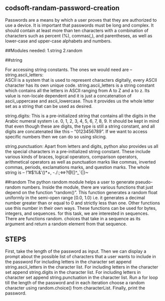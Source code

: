 ## codsoft-randam-password-creation

Passwords are a means by which a user proves that they are authorized to use a device. It is important that passwords must be long and complex. It should contain at least more than ten characters with a combination of characters such as percent (%), commas(,), and parentheses, as well as lower-case and upper-case alphabets and numbers.

##Modules needed:
1.string
2.random

##string

For accessing string constants. The ones we would need are –
string.ascii_letters:  
ASCII is a system that is used to represent characters digitally, every ASCII character has its own unique code. string.ascii_letters is a string constant which contains all the letters in ASCII ranging from A to Z and a to z. Its value is non-locale dependent and it is just a concatenation of ascii_uppercase and ascii_lowercase. Thus it provides us the whole letter set as a string that can be used as desired.

string.digits: 
This is a pre-initialized string that contains all the digits in the Arabic numeral system i.e. 0, 1, 2, 3, 4, 5, 6, 7, 8, 9. It should be kept in mind that even though these are digits, the type is still a string constant, and all digits are concatenated like this – “0123456789”. If we want to access specific numbers then we can do so using slicing.

string.punctuation: 
Apart from letters and digits, python also provides us all the special characters in a pre-initialized string constant. These include various kinds of braces, logical operators, comparison operators, arithmetical operators as well as punctuation marks like commas, inverted commas, periods, exclamations marks, and question marks. The whole string is – !”#$%&'()*+, -./:;<=>?@[\]^_`{|}~

##random
The python random module helps a user to generate pseudo-random numbers. Inside the module, there are various functions that just depend on the function “random()”. This function generates a random float uniformly in the semi-open range [0.0, 1.0) i.e. it generates a decimal number greater than or equal to 0 and strictly less than one. Other functions use this number in their own ways. These functions can be used for bytes, integers, and sequences. for this task, we are interested in sequences. There are functions random. choices that take in a sequence as its argument and return a random element from that sequence. 

## STEPS

First, take the length of the password as input. Then we can display a prompt about the possible list of characters that a user wants to include in the password
For including letters in the character set append string.ascii_letters in the character list.
For including letters in the character set append string.digits in the character list.
For including letters in character set append string.punctuation in the character list.
Run a for loop till the length of the password and in each iteration choose a random character using random.choice() from characterList. Finally, print the password.
